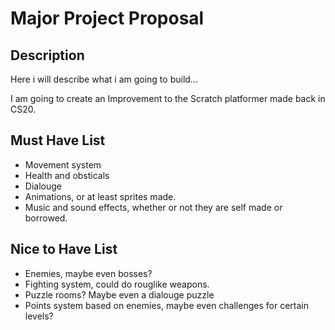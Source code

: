 # Major Project Proposal

## Description

Here i will describe what i am going to build...

I am going to create an Improvement to the Scratch platformer made back in CS20. 

## Must Have List

- Movement system
- Health and obsticals
- Dialouge
- Animations, or at least sprites made.
- Music and sound effects, whether or not they are self made or borrowed.

## Nice to Have List
- Enemies, maybe even bosses?
- Fighting system, could do rouglike weapons.
- Puzzle rooms? Maybe even a dialouge puzzle
- Points system based on enemies, maybe even challenges for certain levels?